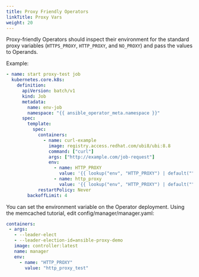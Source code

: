 ```yaml
---
title: Proxy Friendly Operators
linkTitle: Proxy Vars
weight: 20
---
```


Proxy-friendly Operators should inspect their environment for the
standard proxy variables (`HTTPS_PROXY`, `HTTP_PROXY`, and `NO_PROXY`)
and pass the values to Operands.

Example:

```yaml
- name: start proxy-test job
  kubernetes.core.k8s:
    definition:
      apiVersion: batch/v1
      kind: Job
      metadata:
        name: env-job
        namespace: "{{ ansible_operator_meta.namespace }}"
      spec:
        template:
          spec:
            containers:
              - name: curl-example
                image: registry.access.redhat.com/ubi8/ubi:8.8
                command: ["curl"]
                args: ["http://example.com/job-request"]
                env:
                  - name: HTTP_PROXY
                    value: '{{ lookup("env", "HTTP_PROXY") | default("", True) }}'
                  - name: http_proxy
                    value: '{{ lookup("env", "HTTP_PROXY") | default("", True) }}'
            restartPolicy: Never
        backoffLimit: 4
```

You can set the environment variable on the Operator deployment. Using the memcached tutorial, edit config/manager/manager.yaml:

```yaml
containers:
 - args:
   - --leader-elect
   - --leader-election-id=ansible-proxy-demo
   image: controller:latest
   name: manager
   env:
     - name: "HTTP_PROXY"
       value: "http_proxy_test"
```
